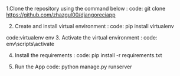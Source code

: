 1.Clone the repository using the command below :
code:
git clone https://github.com/zhazgul00/djangoreciapp


2. Create and install virtual environment :
code:
pip install virtualenv

code:virtualenv env
3. Activate the virtual environment :
code:
env\scripts\activate

4. Install the requirements :
code:
pip install -r requirements.txt

5. Run the App
code:
python manage.py runserver

